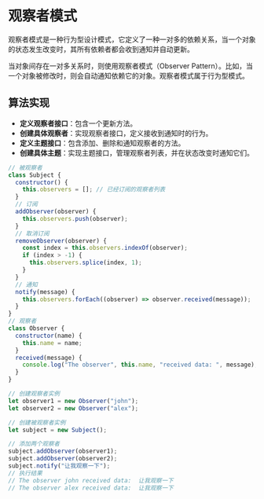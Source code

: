 # 观察者模式

观察者模式是一种行为型设计模式，它定义了一种一对多的依赖关系，当一个对象的状态发生改变时，其所有依赖者都会收到通知并自动更新。

当对象间存在一对多关系时，则使用观察者模式（Observer Pattern）。比如，当一个对象被修改时，则会自动通知依赖它的对象。观察者模式属于行为型模式。

## 算法实现

- **定义观察者接口**：包含一个更新方法。
- **创建具体观察者**：实现观察者接口，定义接收到通知时的行为。
- **定义主题接口**：包含添加、删除和通知观察者的方法。
- **创建具体主题**：实现主题接口，管理观察者列表，并在状态改变时通知它们。

```js
// 被观察者
class Subject {
  constructor() {
    this.observers = []; // 已经订阅的观察者列表
  }
  // 订阅
  addObserver(observer) {
    this.observers.push(observer);
  }
  // 取消订阅
  removeObserver(observer) {
    const index = this.observers.indexOf(observer);
    if (index > -1) {
      this.observers.splice(index, 1);
    }
  }
  // 通知
  notify(message) {
    this.observers.forEach((observer) => observer.received(message));
  }
}
// 观察者
class Observer {
  constructor(name) {
    this.name = name;
  }
  received(message) {
    console.log("The observer", this.name, "received data: ", message);
  }
}

// 创建观察者实例
let observer1 = new Observer("john");
let observer2 = new Observer("alex");

// 创建被观察者实例
let subject = new Subject();

// 添加两个观察者
subject.addObserver(observer1);
subject.addObserver(observer2);
subject.notify("让我观察一下");
// 执行结果
// The observer john received data:  让我观察一下
// The observer alex received data:  让我观察一下
```
